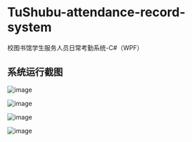 # TuShubu-attendance-record-system
  校图书馆学生服务人员日常考勤系统-C#（WPF） 
  
  
  ## 系统运行截图
  
  
![image](https://github.com/intMinor/fristArcGisEngineDome/blob/master/Screenshots/1.png)

![image](https://github.com/intMinor/fristArcGisEngineDome/blob/master/Screenshots/2.png)

![image](https://github.com/intMinor/fristArcGisEngineDome/blob/master/Screenshots/3.png)

![image](https://github.com/intMinor/fristArcGisEngineDome/blob/master/Screenshots/4.png)
